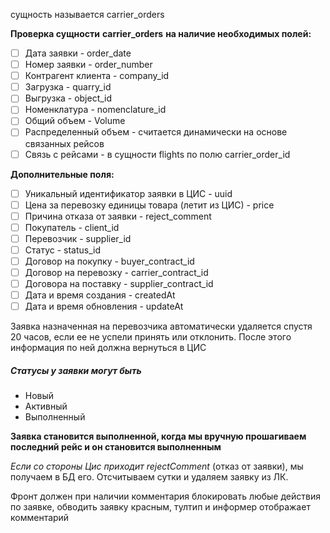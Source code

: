 сущность называется carrier_orders

**Проверка сущности** **carrier_orders** **на наличие необходимых полей:**

- [ ] Дата заявки - order_date
- [ ] Номер заявки - order_number
- [ ] Контрагент клиента - company_id
- [ ] Загрузка - quarry_id
- [ ] Выгрузка - object_id
- [ ] Номенклатура - nomenclature_id
- [ ] Общий объем - Volume
- [ ] Распределенный объем - считается динамически на основе связанных рейсов
- [ ] Связь с рейсами - в сущности flights по полю carrier_order_id

**Дополнительные поля:**

- [ ] Уникальный идентификатор заявки в ЦИС - uuid
- [ ] Цена за перевозку единицы товара (летит из ЦИС) - price
- [ ] Причина отказа от заявки - reject_comment
- [ ] Покупатель - client_id
- [ ] Перевозчик - supplier_id
- [ ] Статус - status_id
- [ ] Договор на покупку - buyer_contract_id
- [ ] Договор на перевозку - carrier_contract_id
- [ ] Договора на поставку - supplier_contract_id
- [ ] Дата и время создания - createdAt
- [ ] Дата и время обновления - updateAt

Заявка назначенная на перевозчика автоматически удаляется спустя 20 часов, если ее не успели принять или отклонить.
После этого информация по ней должна вернуться в ЦИС

##### Статусы у заявки могут быть

- Новый
- Активный
- Выполненный


**Заявка становится выполненной, когда мы вручную прошагиваем последний рейс и он становится выполненным**




*Если со стороны Цис приходит rejectComment* (отказ от заявки), мы получаем в БД его.
Отсчитываем сутки и удаляем заявку из ЛК.

Фронт должен при наличии комментария блокировать любые действия по заявке, обводить заявку красным, тултип и информер отображает комментарий
